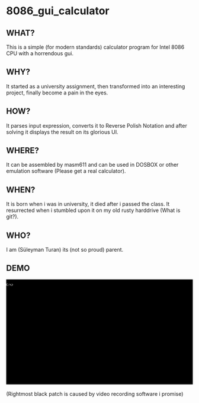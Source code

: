 # 8086_gui_calculator

## WHAT?
This is a simple (for modern standards) calculator program for Intel 8086 CPU with a horrendous gui.
## WHY?
It started as a university assignment, then transformed into an interesting project, finally become a pain in the eyes.
## HOW?
It parses input expression, converts it to Reverse Polish Notation and after solving it displays the result on its glorious UI.
## WHERE?
It can be assembled by masm611 and can be used in DOSBOX or other emulation software (Please get a real calculator).
## WHEN?
It is born when i was in university, it died after i passed the class. It resurrected when i stumbled upon it on my old rusty harddrive (What is git?).
## WHO?
I am (Süleyman Turan) its (not so proud) parent.
## DEMO
![](https://github.com/suleymanturan/8086_gui_calculator/blob/main/Gif/Demo.gif)

(Rightmost black patch is caused by video recording software i promise)

